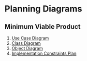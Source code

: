 # Planning Diagrams

## Minimum Viable Product

1. [Use Case Diagram](https://drive.google.com/file/d/1IVNo1p52U73k6CAZO0mFRpoLZGTkN4vu/view?usp=sharing)
2. [Class Diagram](https://drive.google.com/file/d/1krznhZMhXecN_H_4V7nKdV6ezWANYURf/view?usp=sharing)
3. [Object Diagram](https://drive.google.com/file/d/1LlSXGVq-uKK8VnsCQpvQY2Dzbqmcvj3s/view?usp=sharing)
4. [Implementation Constraints Plan](Implementation-Constraints-Plan.pdf)
